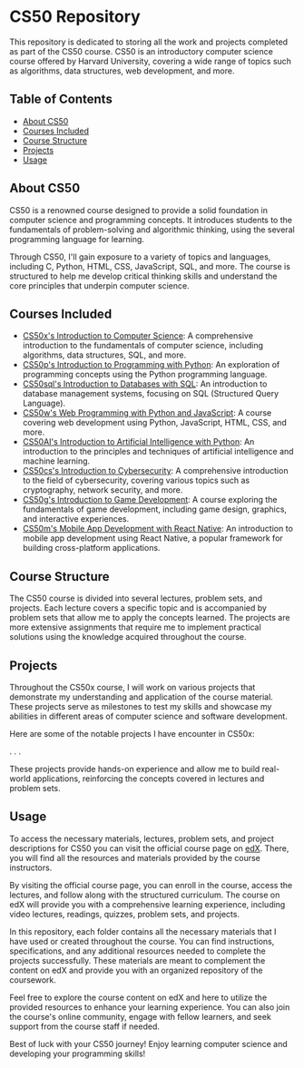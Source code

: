 # CS50 Repository

This repository is dedicated to storing all the work and projects completed as part of the CS50 course. CS50 is an introductory computer science course offered by Harvard University, covering a wide range of topics such as algorithms, data structures, web development, and more.

## Table of Contents

- [About CS50](#about-cs50)
- [Courses Included](#courses-included)
- [Course Structure](#course-structure)
- [Projects](#projects)
- [Usage](#usage)


## About CS50

CS50 is a renowned course designed to provide a solid foundation in computer science and programming concepts. It introduces students to the fundamentals of problem-solving and algorithmic thinking, using the several programming language for learning.

Through CS50, I'll gain exposure to a variety of topics and languages, including C, Python, HTML, CSS, JavaScript, SQL, and more. The course is structured to help me develop critical thinking skills and understand the core principles that underpin computer science.

## Courses Included

- [CS50x's Introduction to Computer Science](./0_CS50x): A comprehensive introduction to the fundamentals of computer science, including algorithms, data structures, SQL, and more.
- [CS50p's Introduction to Programming with Python](./1_CS50p): An exploration of programming concepts using the Python programming language.
- [CS50sql's Introduction to Databases with SQL](./2_CS50sql): An introduction to database management systems, focusing on SQL (Structured Query Language).
- [CS50w's Web Programming with Python and JavaScript](./3_CS50w): A course covering web development using Python, JavaScript, HTML, CSS, and more.
- [CS50AI's Introduction to Artificial Intelligence with Python](./4_CS50AI): An introduction to the principles and techniques of artificial intelligence and machine learning.
- [CS50cs's Introduction to Cybersecurity](./5_CS50cs): A comprehensive introduction to the field of cybersecurity, covering various topics such as cryptography, network security, and more.
- [CS50g's Introduction to Game Development](./6_CS50g): A course exploring the fundamentals of game development, including game design, graphics, and interactive experiences.
- [CS50m's Mobile App Development with React Native](./7_CS50m): An introduction to mobile app development using React Native, a popular framework for building cross-platform applications.

## Course Structure

The CS50 course is divided into several lectures, problem sets, and projects. Each lecture covers a specific topic and is accompanied by problem sets that allow me to apply the concepts learned. The projects are more extensive assignments that require me to implement practical solutions using the knowledge acquired throughout the course.

## Projects

Throughout the CS50x course, I will work on various projects that demonstrate my understanding and application of the course material. These projects serve as milestones to test my skills and showcase my abilities in different areas of computer science and software development.

Here are some of the notable projects I have encounter in CS50x:

.
.
.

These projects provide hands-on experience and allow me to build real-world applications, reinforcing the concepts covered in lectures and problem sets.

## Usage

To access the necessary materials, lectures, problem sets, and project descriptions for CS50 you can visit the official course page on [edX](https://www.edx.org). There, you will find all the resources and materials provided by the course instructors.

By visiting the official course page, you can enroll in the course, access the lectures, and follow along with the structured curriculum. The course on edX will provide you with a comprehensive learning experience, including video lectures, readings, quizzes, problem sets, and projects.

In this repository, each folder contains all the necessary materials that I have used or created throughout the course. You can find instructions, specifications, and any additional resources needed to complete the projects successfully. These materials are meant to complement the content on edX and provide you with an organized repository of the coursework.

Feel free to explore the course content on edX and here to utilize the provided resources to enhance your learning experience. You can also join the course's online community, engage with fellow learners, and seek support from the course staff if needed.

Best of luck with your CS50 journey! Enjoy learning computer science and developing your programming skills!